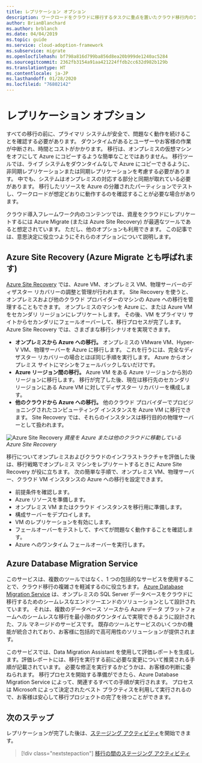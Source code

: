 ```yaml
---
title: レプリケーション オプション
description: ワークロードをクラウドに移行するタスクに重点を置いたクラウド移行内のプロセス。
author: BrianBlanchard
ms.author: brblanch
ms.date: 04/04/2019
ms.topic: guide
ms.service: cloud-adoption-framework
ms.subservice: migrate
ms.openlocfilehash: bf798a816d799ba856d8ea20b999de1240ac5284
ms.sourcegitcommit: 2362fb3154a91aa421224ffdb2cc632d982b129b
ms.translationtype: HT
ms.contentlocale: ja-JP
ms.lasthandoff: 01/28/2020
ms.locfileid: "76802142"
---
```

# <a name="replication-options"></a>レプリケーション オプション

すべての移行の前に、プライマリ システムが安全で、問題なく動作を続けることを確認する必要があります。 ダウンタイムがあるとユーザーやお客様の作業が中断され、時間とコストがかかります。 移行は、オンプレミスの仮想マシンをオフにして Azure にコピーするような簡単なことではありません。 移行ツールでは、ライブ システムをダウンタイムなしで Azure にコピーできるように、非同期レプリケーションまたは同期レプリケーションを考慮する必要があります。 中でも、システムはオンプレミスの対応する部分と同期が取れている必要があります。 移行したリソースを Azure の分離されたパーティションでテストし、ワークロードが想定どおりに動作するのを確認することが必要な場合があります。

クラウド導入フレームワーク内のコンテンツでは、資産をクラウドにレプリケートするには Azure Migrate (または Azure Site Recovery) が最適なツールであると想定されています。 ただし、他のオプションも利用できます。 この記事では、意思決定に役立つようにそれらのオプションについて説明します。

## <a name="azure-site-recovery-also-known-as-azure-migrate"></a>Azure Site Recovery (Azure Migrate とも呼ばれます)

[Azure Site Recovery](https://docs.microsoft.com/azure/site-recovery/site-recovery-overview) では、Azure VM、オンプレミス VM、物理サーバーのディザスター リカバリーの調整と管理が行われます。 Site Recovery を使うと、オンプレミスおよび他のクラウド プロバイダーのマシンの Azure への移行を管理することもできます。 オンプレミスのマシンを Azure に、または Azure VM をセカンダリ リージョンにレプリケートします。 その後、VM をプライマリ サイトからセカンダリにフェールオーバーして、移行プロセスが完了します。 Azure Site Recovery では、さまざまな移行シナリオを実現できます。

- **オンプレミスから Azure への移行。** オンプレミスの VMware VM、Hyper-V VM、物理サーバーを Azure に移行します。 これを行うには、完全なディザスター リカバリーの場合とほぼ同じ手順を実行します。 Azure からオンプレミス サイトにマシンをフェールバックしないだけです。
- **Azure リージョン間の移行。** Azure VM をある Azure リージョンから別のリージョンに移行します。 移行が完了した後、現在は移行先のセカンダリ リージョンにある Azure VM に対してディザスター リカバリーを構成します。
- **他のクラウドから Azure への移行。** 他のクラウド プロバイダーでプロビジョニングされたコンピューティング インスタンスを Azure VM に移行できます。 Site Recovery では、それらのインスタンスは移行目的の物理サーバーとして扱われます。

![Azure Site Recovery](../../../_images/migrate/asr-replication-image.png)
*資産を Azure または他のクラウドに移動している Azure Site Recovery*

移行についてオンプレミスおよびクラウドのインフラストラクチャを評価した後は、移行戦略でオンプレミス マシンをレプリケートするときに Azure Site Recovery が役に立ちます。 次の簡単な手順で、オンプレミス VM、物理サーバー、クラウド VM インスタンスの Azure への移行を設定できます。

- 前提条件を確認します。
- Azure リソースを準備します。
- オンプレミス VM またはクラウド インスタンスを移行用に準備します。
- 構成サーバーをデプロイします。
- VM のレプリケーションを有効にします。
- フェールオーバーをテストして、すべてが問題なく動作することを確認します。
- Azure へのワンタイム フェールオーバーを実行します。

## <a name="azure-database-migration-service"></a>Azure Database Migration Service

このサービスは、複数のツールではなく、1 つの包括的なサービスを使用することで、クラウド移行の複雑さを軽減するのに役立ちます。 [Azure Database Migration Service](https://docs.microsoft.com/azure/dms/dms-overview) は、オンプレミスの SQL Server データベースをクラウドに移行するためのシームレスなエンドツーエンドのソリューションとして設計されています。 それは、複数のデータベース ソースから Azure データ プラットフォームへのシームレスな移行を最小限のダウンタイムで実現できるように設計された、フル マネージドのサービスです。 既存のツールとサービスのいくつかの機能が統合されており、お客様に包括的で高可用性のソリューションが提供されます。

このサービスでは、Data Migration Assistant を使用して評価レポートを生成します。評価レポートには、移行を実行する前に必要な変更について推奨される手順が記載されています。 必要な修正を実行するかどうかは、お客様の判断に委ねられます。 移行プロセスを開始する準備ができたら、Azure Database Migration Service によって、関連するすべての手順が実行されます。 プロセスは Microsoft によって決定されたベスト プラクティスを利用して実行されるので、お客様は安心して移行プロジェクトの完了を待つことができます。

## <a name="next-steps"></a>次のステップ

レプリケーションが完了した後は、[ステージング アクティビティ](./stage.md)を開始できます。

> [!div class="nextstepaction"]
> [移行の間のステージング アクティビティ](./stage.md)
